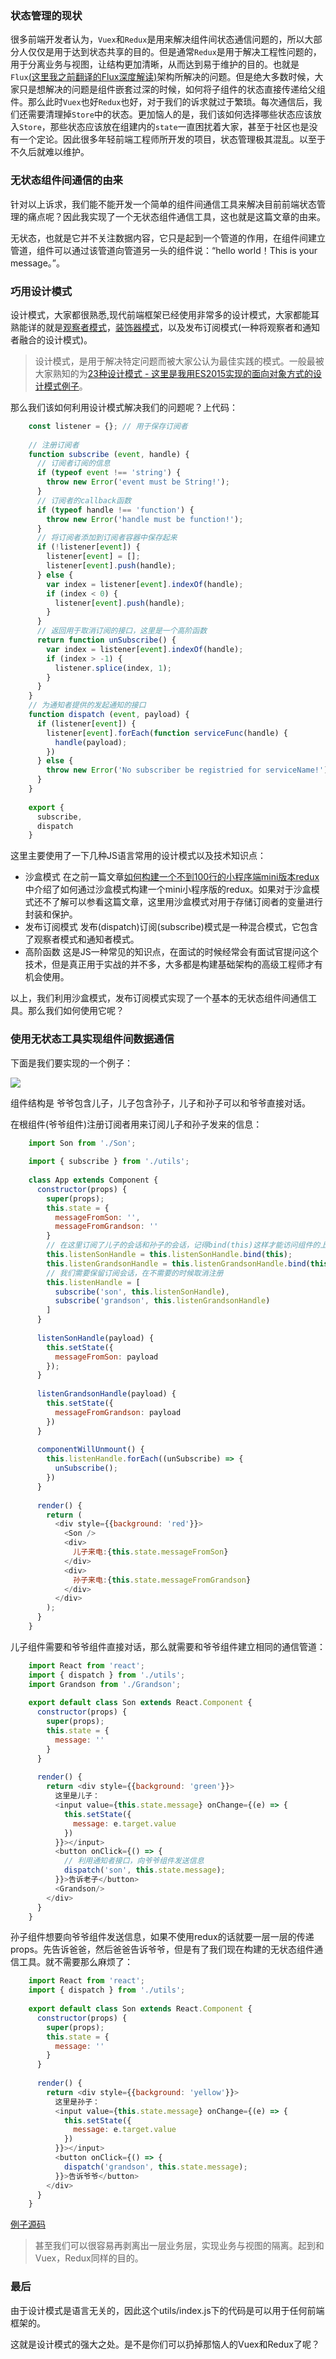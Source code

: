 ### 状态管理的现状

很多前端开发者认为，`Vuex`和`Redux`是用来解决组件间状态通信问题的，所以大部分人仅仅是用于达到状态共享的目的。但是通常`Redux`是用于解决工程性问题的，用于分离业务与视图，让结构更加清晰，从而达到易于维护的目的。也就是 `Flux`[(这里我之前翻译的Flux深度解读)](https://juejin.im/post/5b4425cde51d4519061241af)架构所解决的问题。但是绝大多数时候，大家只是想解决的问题是组件嵌套过深的时候，如何将子组件的状态直接传递给父组件。那么此时`Vuex`也好`Redux`也好，对于我们的诉求就过于繁琐。每次通信后，我们还需要清理掉`Store`中的状态。更加恼人的是，我们该如何选择哪些状态应该放入`Store`，那些状态应该放在组建内的`state`一直困扰着大家，甚至于社区也是没有一个定论。因此很多年轻前端工程师所开发的项目，状态管理极其混乱。以至于不久后就难以维护。

### 无状态组件间通信的由来

针对以上诉求，我们能不能开发一个简单的组件间通信工具来解决目前前端状态管理的痛点呢？因此我实现了一个无状态组件通信工具，这也就是这篇文章的由来。

无状态，也就是它并不关注数据内容，它只是起到一个管道的作用，在组件间建立管道，组件可以通过该管道向管道另一头的组件说：“hello world！This is your message。”。

### 巧用设计模式

设计模式，大家都很熟悉,现代前端框架已经使用非常多的设计模式，大家都能耳熟能详的就是[观察者模式](https://github.com/ryouaki/ECMAScript2016-Design-Patterns/blob/master/src/Observer.js)，[装饰器模式](https://github.com/ryouaki/ECMAScript2016-Design-Patterns/blob/master/src/Decorator.js)，以及发布订阅模式(一种将观察者和通知者融合的设计模式)。

> 设计模式，是用于解决特定问题而被大家公认为最佳实践的模式。一般最被大家熟知的为[23种设计模式 - 这里是我用ES2015实现的面向对象方式的设计模式例子](https://github.com/ryouaki/ECMAScript2016-Design-Patterns)。

那么我们该如何利用设计模式解决我们的问题呢？上代码：
```js
    const listener = {}; // 用于保存订阅者
    
    // 注册订阅者
    function subscribe (event, handle) {
      // 订阅者订阅的信息
      if (typeof event !== 'string') {
        throw new Error('event must be String!');
      }
      // 订阅者的callback函数
      if (typeof handle !== 'function') {
        throw new Error('handle must be function!');
      }
      // 将订阅者添加到订阅者容器中保存起来
      if (!listener[event]) {
        listener[event] = [];
        listener[event].push(handle);
      } else {
        var index = listener[event].indexOf(handle);
        if (index < 0) {
          listener[event].push(handle);
        }
      }
      // 返回用于取消订阅的接口，这里是一个高阶函数
      return function unSubscribe() {
        var index = listener[event].indexOf(handle);
        if (index > -1) {
          listener.splice(index, 1);
        }
      }
    }
    // 为通知者提供的发起通知的接口
    function dispatch (event, payload) {
      if (listener[event]) {
        listener[event].forEach(function serviceFunc(handle) {
          handle(payload);
        })
      } else {
        throw new Error('No subscriber be registried for serviceName!');
      }
    }
    
    export {
      subscribe,
      dispatch
    }
```
这里主要使用了一下几种JS语言常用的设计模式以及技术知识点：
- 沙盒模式 在之前一篇文章[如何构建一个不到100行的小程序端mini版本redux
](https://juejin.im/post/5bc152505188255c7566f150)中介绍了如何通过沙盒模式构建一个mini小程序版的redux。如果对于沙盒模式还不了解可以参看这篇文章，这里用沙盒模式对用于存储订阅者的变量进行封装和保护。
- 发布订阅模式 发布(dispatch)订阅(subscribe)模式是一种混合模式，它包含了观察者模式和通知者模式。
- 高阶函数 这是JS一种常见的知识点，在面试的时候经常会有面试官提问这个技术，但是真正用于实战的并不多，大多都是构建基础架构的高级工程师才有机会使用。

以上，我们利用沙盒模式，发布订阅模式实现了一个基本的无状态组件间通信工具。那么我们如何使用它呢？

### 使用无状态工具实现组件间数据通信

下面是我们要实现的一个例子：

![](https://user-gold-cdn.xitu.io/2018/11/3/166d8da3836a1bdd?w=548&h=227&f=png&s=21303)

组件结构是 爷爷包含儿子，儿子包含孙子，儿子和孙子可以和爷爷直接对话。

在根组件(爷爷组件)注册订阅者用来订阅儿子和孙子发来的信息：
```js
    import Son from './Son';
    
    import { subscribe } from './utils';
    
    class App extends Component {
      constructor(props) {
        super(props);
        this.state = {
          messageFromSon: '',
          messageFromGrandson: ''
        }
        // 在这里订阅了儿子的会话和孙子的会话，记得bind(this)这样才能访问组件的上下文
        this.listenSonHandle = this.listenSonHandle.bind(this);
        this.listenGrandsonHandle = this.listenGrandsonHandle.bind(this);
        // 我们需要保留订阅会话，在不需要的时候取消注册
        this.listenHandle = [
          subscribe('son', this.listenSonHandle),
          subscribe('grandson', this.listenGrandsonHandle)
        ]
      }
    
      listenSonHandle(payload) {
        this.setState({
          messageFromSon: payload
        });
      }
    
      listenGrandsonHandle(payload) {
        this.setState({
          messageFromGrandson: payload
        })
      }
    
      componentWillUnmount() {
        this.listenHandle.forEach((unSubscribe) => {
          unSubscribe();
        })
      }
    
      render() {
        return (
          <div style={{background: 'red'}}>
            <Son />
            <div>
              儿子来电:{this.state.messageFromSon}
            </div>
            <div>
              孙子来电:{this.state.messageFromGrandson}
            </div>
          </div>
        );
      }
    }
```

儿子组件需要和爷爷组件直接对话，那么就需要和爷爷组件建立相同的通信管道：
```js
    import React from 'react';
    import { dispatch } from './utils';
    import Grandson from './Grandson';
    
    export default class Son extends React.Component {
      constructor(props) {
        super(props);
        this.state = {
          message: ''
        }
      }
    
      render() {
        return <div style={{background: 'green'}}>
          这里是儿子：
          <input value={this.state.message} onChange={(e) => {
            this.setState({
              message: e.target.value
            })
          }}></input>
          <button onClick={() => {
            // 利用通知者接口，向爷爷组件发送信息
            dispatch('son', this.state.message);
          }}>告诉老子</button>
          <Grandson/>
        </div>
      }
    }
```

孙子组件想要向爷爷组件发送信息，如果不使用redux的话就要一层一层的传递props。先告诉爸爸，然后爸爸告诉爷爷，但是有了我们现在构建的无状态组件通信工具。就不需要那么麻烦了：
```js
    import React from 'react';
    import { dispatch } from './utils';
    
    export default class Son extends React.Component {
      constructor(props) {
        super(props);
        this.state = {
          message: ''
        }
      }
    
      render() {
        return <div style={{background: 'yellow'}}>
          这里是孙子：
          <input value={this.state.message} onChange={(e) => {
            this.setState({
              message: e.target.value
            })
          }}></input>
          <button onClick={() => {
            dispatch('grandson', this.state.message);
          }}>告诉爷爷</button>
        </div>
      }
    }
```

[例子源码](https://github.com/ryouaki/ryou-stateless)

> 甚至我们可以很容易再剥离出一层业务层，实现业务与视图的隔离。起到和Vuex，Redux同样的目的。

### 最后

由于设计模式是语言无关的，因此这个utils/index.js下的代码是可以用于任何前端框架的。

这就是设计模式的强大之处。是不是你们可以扔掉那恼人的Vuex和Redux了呢？
